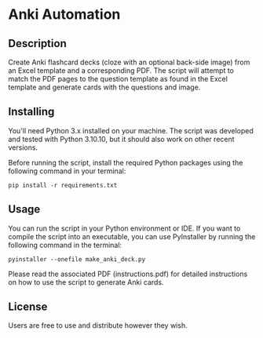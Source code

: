 # Anki Automation


## Description

Create Anki flashcard decks (cloze with an optional back-side image) from an Excel template
and a corresponding PDF. The script will attempt to match the PDF pages to the question
template as found in the Excel template and generate cards with the questions and image.

## Installing

You'll need Python 3.x installed on your machine. The script was developed and tested with
Python 3.10.10, but it should also work on other recent versions.

Before running the script, install the required Python packages using the following
command in your terminal:
```
pip install -r requirements.txt
```

## Usage

You can run the script in your Python environment or IDE. If you want to compile the script into an
executable, you can use PyInstaller by running the following command in the terminal:
```
pyinstaller --onefile make_anki_deck.py
```

Please read the associated PDF (instructions.pdf) for detailed instructions on how to use the script
to generate Anki cards.


## License

Users are free to use and distribute however they wish.